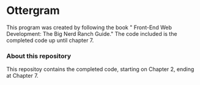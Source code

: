 # Ottergram
This program was created by following the book " Front-End Web Development: The Big Nerd Ranch Guide." The code included is the completed code up until chapter 7.

### About this repository
This repositoy contains the completed code, starting on Chapter 2, ending at Chapter 7.
